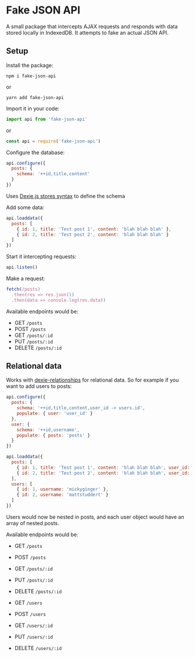 # Fake JSON API

A small package that intercepts AJAX requests and responds with data stored locally in IndexedDB. It attempts to fake an actual JSON API.

## Setup

Install the package:

```
npm i fake-json-api
```

or

```
yarn add fake-json-api
```

Import it in your code:

```js
import api from 'fake-json-api'
```

or

```js
const api = require('fake-json-api')
```

Configure the database:

```js
api.configure({
  posts: {
    schema: '++id,title,content'
  }
})
```

Uses [Dexie.js stores syntax][1] to define the schema

Add some data:

```js
api.loaddata({
  posts: [
    { id: 1, title: 'Test post 1', content: 'blah blah blah' },
    { id: 2, title: 'Test post 2', content: 'blah blah blah' }
  ]
})
```

Start it intercepting requests:

```js
api.listen()
```

Make a request:

```js
fetch(/posts)
  .then(res => res.json())
  .then(data => console.log(res.data))
```

Available endpoints would be:

- GET `/posts`
- POST `/posts`
- GET `/posts/:id`
- PUT `/posts/:id`
- DELETE `/posts/:id`

## Relational data

Works with [dexie-relationships][2] for relational data. So for example if you want to add users to posts:

```js
api.configure({
  posts: {
    schema: '++id,title,content,user_id -> users.id',
    populate: { user: 'user_id' }
  },
  user: {
    schema: '++id,username',
    populate: { posts: 'posts' }
  }
})

api.loaddata({
  posts: [
    { id: 1, title: 'Test post 1', content: 'blah blah blah', user_id: 1 },
    { id: 2, title: 'Test post 2', content: 'blah blah blah', user_id: 2 }
  ],
  users: [
    { id: 1, username: 'mickyginger' },
    { id: 2, username: 'mattstuddert' }
  ]
})
```

Users would now be nested in posts, and each user object would have an array of nested posts.

Available endpoints would be:

- GET `/posts`
- POST `/posts`
- GET `/posts/:id`
- PUT `/posts/:id`
- DELETE `/posts/:id`


- GET `/users`
- POST `/users`
- GET `/users/:id`
- PUT `/users/:id`
- DELETE `/users/:id`

[1]: https://dexie.org/docs/Version/Version.stores
[2]: https://github.com/ignasbernotas/dexie-relationships
